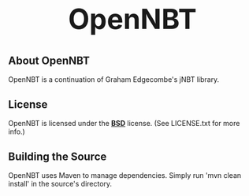 <b><center><h1>OpenNBT</h></center></b>
==============



<b>About OpenNBT</b>
--------------

OpenNBT is a continuation of Graham Edgecombe's jNBT library.


<b>License</b>
--------------

OpenNBT is licensed under the <b>[BSD](http://www.opensource.org/licenses/BSD-3-Clause)</b> license. (See LICENSE.txt for more info.)


<b>Building the Source</b>
--------------

OpenNBT uses Maven to manage dependencies. Simply run 'mvn clean install' in the source's directory.
